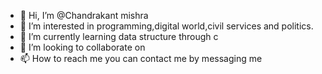 - 👋 Hi, I’m @Chandrakant mishra 
- 👀 I’m interested in programming,digital world,civil services and politics.
- 🌱 I’m currently learning data structure through c
- 💞️ I’m looking to collaborate on 
- 📫 How to reach me you can contact me by messaging me

<!---
CKmishra185/CKmishra185 is a ✨ special ✨ repository because its `README.md` (this file) appears on your GitHub profile.
You can click the Preview link to take a look at your changes.
--->
